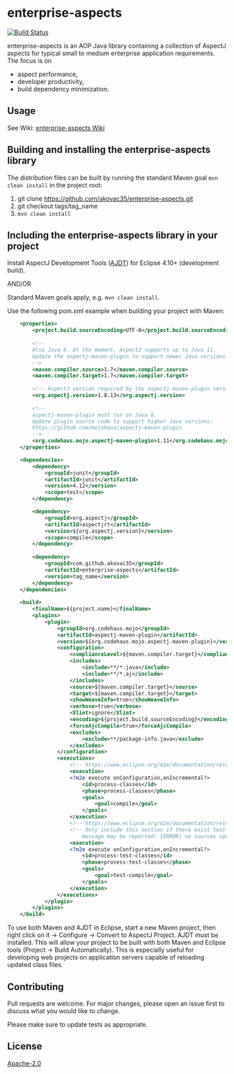 # enterprise-aspects
[![Build Status](https://travis-ci.org/akovac35/enterprise-aspects.svg?branch=master)](https://travis-ci.org/akovac35/enterprise-aspects)

enterprise-aspects is an AOP Java library containing a collection of AspectJ aspects for typical small to medium enterprise application requirements. The focus is on 
* aspect performance,
* developer productivity,
* build dependency minimization.

## Usage
See Wiki: [enterprise-aspects Wiki](../../wiki)

## Building and installing the enterprise-aspects library
The distribution files can be built by running the standard Maven goal `mvn clean install` in the project root:

1. git clone https://github.com/akovac35/enterprise-aspects.git
2. git checkout tags/tag_name
3. `mvn clean install`

## Including the enterprise-aspects library in your project
Install AspectJ Development Tools ([AJDT](https://www.eclipse.org/ajdt/downloads/index.php)) for Eclipse 4.10+ (development build).

AND/OR

Standard Maven goals apply, e.g. `mvn clean install`.

Use the following pom.xml example when building your project with Maven:

```XML
	<properties>
		<project.build.sourceEncoding>UTF-8</project.build.sourceEncoding>
		
		<!--
		Also Java 8. At the moment, AspectJ supports up to Java 11.
		Update the aspectj-maven-plugin to support newer Java versions.
		-->
		<maven.compiler.source>1.7</maven.compiler.source>
		<maven.compiler.target>1.7</maven.compiler.target>
		
		<!-- AspectJ version required by the aspectj-maven-plugin version -->
		<org.aspectj.version>1.8.13</org.aspectj.version>
		
		<!-- 
		aspectj-maven-plugin must run on Java 8.
		Update plugin source code to support higher Java versions:
		https://github.com/mojohaus/aspectj-maven-plugin
		-->
		<org.codehaus.mojo.aspectj-maven-plugin>1.11</org.codehaus.mojo.aspectj-maven-plugin>
	</properties>

	<dependencies>
		<dependency>
			<groupId>junit</groupId>
			<artifactId>junit</artifactId>
			<version>4.12</version>
			<scope>test</scope>
		</dependency>

		<dependency>
			<groupId>org.aspectj</groupId>
			<artifactId>aspectjrt</artifactId>
			<version>${org.aspectj.version}</version>
			<scope>compile</scope>
		</dependency>
		
		<dependency>
			<groupId>com.github.akovac35</groupId>
			<artifactId>enterprise-aspects</artifactId>
			<version>tag_name</version>
		</dependency>
	</dependencies>
	
	<build>
		<finalName>${project.name}</finalName>
		<plugins>
			<plugin>
				<groupId>org.codehaus.mojo</groupId>
				<artifactId>aspectj-maven-plugin</artifactId>
				<version>${org.codehaus.mojo.aspectj-maven-plugin}</version>
				<configuration>
					<complianceLevel>${maven.compiler.target}</complianceLevel>
					<includes>
						<include>**/*.java</include>
						<include>**/*.aj</include>
					</includes>
					<source>${maven.compiler.target}</source>
					<target>${maven.compiler.target}</target>
					<showWeaveInfo>true</showWeaveInfo>
					<verbose>true</verbose>
					<Xlint>ignore</Xlint>
					<encoding>${project.build.sourceEncoding}</encoding>
					<forceAjcCompile>true</forceAjcCompile>
					<excludes>
						<exclude>**/package-info.java</exclude>
					</excludes>
				</configuration>
				<executions>
					<!-- https://www.eclipse.org/m2e/documentation/release-notes-17.html#new-syntax-for-specifying-lifecycle-mapping-metadata -->
					<execution>
					<?m2e execute onConfiguration,onIncremental?>
						<id>process-classes</id>
						<phase>process-classes</phase>
						<goals>
							<goal>compile</goal>
						</goals>
					</execution>
					<!-- https://www.eclipse.org/m2e/documentation/release-notes-17.html#new-syntax-for-specifying-lifecycle-mapping-metadata -->
					<!-- Only include this section if there exist test classes, or the following 
						message may be reported: [ERROR] no sources specified -->
					<execution>
					<?m2e execute onConfiguration,onIncremental?>
						<id>process-test-classes</id>
						<phase>process-test-classes</phase>
						<goals>
							<goal>test-compile</goal>
						</goals>
					</execution>
				</executions>
			</plugin>
		</plugins>
	</build>
```
To use both Maven and AJDT in Eclipse, start a new Maven project, then right click on it -> Configure -> Convert to AspectJ Project. AJDT must be installed. This will allow your project to be built with both Maven and Eclipse tools (Project -> Build Automatically). This is especially useful for developing web projects on application servers capable of reloading updated class files.

## Contributing
Pull requests are welcome. For major changes, please open an issue first to discuss what you would like to change.

Please make sure to update tests as appropriate.

## License
[Apache-2.0](LICENSE)

